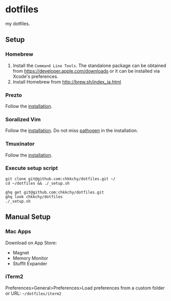dotfiles
==================================================
my dotfiles.


Setup
--------------------------------------------------


### Homebrew
1. Install the `Command Line Tools`. The standalone package can be obtained from <https://developer.apple.com/downloads> or it can be installed via Xcode's preferences.
2. Install Homebrew from <http://brew.sh/index_ja.html>

### Prezto
Follow the [installation](https://github.com/chkkchy/prezto#installation).


### Soralized Vim
Follow the [installation](https://github.com/altercation/vim-colors-solarized#option-2-pathogen-installation-recommended).
Do not miss [pathogen](https://github.com/tpope/vim-pathogen#installation) in the installation.


### Tmuxinator
Follow the [installation](https://github.com/tmuxinator/tmuxinator#installation).


### Execute setup script
```
git clone git@github.com:chkkchy/dotfiles.git ~/
cd ~/dotfiles && ./_setup.sh

ghq get git@github.com:chkkchy/dotfiles.git
ghq look chkkchy/dotfiles
./_setup.sh
```


Manual Setup
--------------------------------------------------


### Mac Apps
Download on App Store:

- Magnet
- Memory Monitor
- Stufflt Expander


### iTerm2
Preferences>General>Preferences>Load preferences from a custom folder or URL: `~/dotfiles/iterm2`

